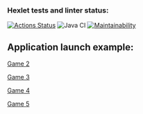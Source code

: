 ### Hexlet tests and linter status:
[![Actions Status](https://github.com/hopetoknow/java-project-lvl1/workflows/hexlet-check/badge.svg)](https://github.com/hopetoknow/java-project-lvl1/actions)
![Java CI](https://github.com/hopetoknow/java-project-lvl1/actions/workflows/github-actions.yml/badge.svg)
[![Maintainability](https://api.codeclimate.com/v1/badges/5985cc2834edc4acb645/maintainability)](https://codeclimate.com/github/hopetoknow/java-project-lvl1/maintainability)

## Application launch example:
[Game 2](https://asciinema.org/a/l0kSm3CP7otIgkaRRNa3W8grd)

[Game 3](https://asciinema.org/a/rQS91tlvE7LQ7PujA44UQBeSq)

[Game 4](https://asciinema.org/a/kVXgSCOMYOnLTdSlHcxne1Yok)

[Game 5](https://asciinema.org/a/1pewjFY58lRG4IkP9R4Nblff8)
